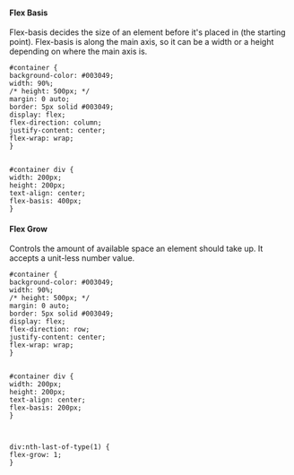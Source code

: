 
#### Flex Basis
Flex-basis decides the size of an element before it's placed in (the starting point).
Flex-basis is along the main axis, so it can be a width or a height depending on where the main axis is. 

```
#container {
background-color: #003049;
width: 90%;
/* height: 500px; */
margin: 0 auto;
border: 5px solid #003049;
display: flex;
flex-direction: column;
justify-content: center;
flex-wrap: wrap;
}

  
#container div {
width: 200px;
height: 200px;
text-align: center;
flex-basis: 400px;
}
```


#### Flex Grow
Controls the amount of available space an element should take up. It accepts a unit-less number value. 

```
#container {
background-color: #003049;
width: 90%;
/* height: 500px; */
margin: 0 auto;
border: 5px solid #003049;
display: flex;
flex-direction: row;
justify-content: center;
flex-wrap: wrap;
}

  
#container div {
width: 200px;
height: 200px;
text-align: center;
flex-basis: 200px;
}

  

div:nth-last-of-type(1) {
flex-grow: 1;
}
```
